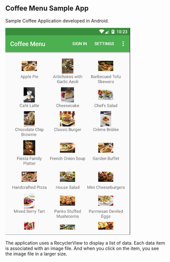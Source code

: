 ## Coffee Menu Sample App

Sample Coffee Application developed in Android.

![](doc/images/app.png)

The application uses a RecyclerView to display a list of data. Each data item is associated with an 
image file. And when you click on the item, you see the image file in a larger size. 
